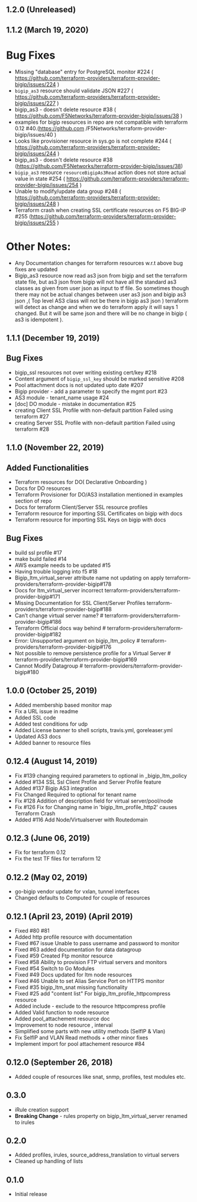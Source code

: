 ## 1.2.0 (Unreleased)
## 1.1.2 (March 19, 2020)

# Bug Fixes

- Missing "database" entry for PostgreSQL monitor #224 ( https://github.com/terraform-providers/terraform-provider-bigip/issues/224 )
- `bigip_as3` resource should validate JSON #227 ( https://github.com/terraform-providers/terraform-provider-bigip/issues/227 )
- bigip_as3 - doesn't delete resource #38 ( https://github.com/F5Networks/terraform-provider-bigip/issues/38 )
- examples for bigip resources in repo are not compatible with terraform 0.12 #40.(https://github.com                    /F5Networks/terraform-provider-bigip/issues/40 )
- Looks like provisioner resource in sys.go is not complete #244 ( https://github.com/terraform-providers/terraform-provider-bigip/issues/244 )
- bigip_as3 - doesn't delete resource #38 (https://github.com/F5Networks/terraform-provider-bigip/issues/38)
- `bigip_as3` resource `resourceBigipAs3Read` action does not store actual value in state #254  ( https://github.com/terraform-providers/terraform-provider-bigip/issues/254 )
- Unable to modify/update data group #248 ( https://github.com/terraform-providers/terraform-provider-bigip/issues/248 )
- Terraform crash when creating SSL certificate resources on F5 BIG-IP #255 (https://github.com/terraform-providers/terraform-provider-bigip/issues/255 )

# Other Notes:

- Any Documentation changes for terraform resources w.r.t above bug fixes are updated
- Bigip_as3 resource now read as3 json from bigip and set the terraform state file, but as3 json from bigip will not have all the standard as3 classes as given from user json as input to tf file. So sometimes though there may not be actual changes between user as3 json and bigip as3 json ,( Top level AS3 class will not be there in bigip as3 json ) terraform will detect as change and when we do terraform apply it will says 1 changed. But it will be same json and there will be no change in bigip ( as3 is idempotent ).


## 1.1.1 (December 19, 2019)
## Bug Fixes
- bigip_ssl resources not over writing existing cert/key #218
- Content argument of `bigip_ssl_key` should be marked sensitive #208
- Pool attachment docs is not updated upto date #207
- Bigip provider - add a parameter to specify the mgmt port #23
- AS3 module - tenant_name usage #24
- [doc] DO module - mistake in documentation #25
- creating Client SSL Profile with non-default partition Failed using terraform #27
- creating Server SSL Profile with non-default partition Failed using terraform #28

## 1.1.0 (November 22, 2019)

## Added Functionalities
- Terraform resources for DO( Declarative Onboarding )
- Docs for DO resources
- Terraform Provisioner for DO/AS3 installation mentioned in examples section of repo
- Docs for terraform Client/Server SSL resource profiles
- Terraform resource for importing SSL Certificates on bigip with docs
- Terraform resource for importing SSL Keys on bigip with docs

## Bug Fixes

- build ssl profile #17
- make build failed #14
- AWS example needs to be updated #15
- Having trouble logging into f5 #18
- Bigip_ltm_virtual_server attribute name not updating on apply terraform-providers/terraform-provider-bigip#178
- Docs for ltm_virtual_server incorrect terraform-providers/terraform-provider-bigip#171
- Missing Documentation for SSL Client/Server Profiles terraform-providers/terraform-provider-bigip#188
- Can’t change virtual server name? # terraform-providers/terraform-provider-bigip#186
- Terraform Official docs way behind # terraform-providers/terraform-provider-bigip#182
- Error: Unsupported argument on bigip_ltm_policy # terraform-providers/terraform-provider-bigip#176
- Not possible to remove persistence profile for a Virtual Server # terraform-providers/terraform-provider-bigip#169
- Cannot Modify Datagroup # terraform-providers/terraform-provider-bigip#180

## 1.0.0 (October 25, 2019)
- Added membership based monitor map
- Fix a URL issue in readme
- Added SSL code
- Added test conditions for udp
- Added License banner to shell scripts, travis.yml, goreleaser.yml
- Updated AS3 docs
- Added banner to resource files

## 0.12.4 (August 14, 2019)
- Fix #139 changing required parameters to optional in _bigip_ltm_policy
- Added #134 SSL Ssl Client Profile and Server Profile feature
- Added #137 Bigip AS3 integration
- Fix Changed Required to optional for tenant name
- Fix #128 Addition of description field for virtual server/pool/node
- Fix #126 Fix for Changing name in 'bigip_ltm_profile_http2' causes Terraform Crash
- Added #116 Add Node/Virtualserver with Routedomain

## 0.12.3 (June 06, 2019)
- Fix for terraform 0.12 
- Fix the test TF files for terraform 12
## 0.12.2 (May 02, 2019)
- go-bigip vendor update for vxlan, tunnel interfaces
- Changed defaults to Computed for couple of resources
## 0.12.1 (April 23, 2019) (April 2019)
- Fixed #80 #81
- Added http profile resource with documentation
- Fixed #67 issue Unable to pass username and password to monitor
- Fixed #63 added documentation for data datagroup
- Fixed #59 Created Ftp monitor resource
- Fixed #58 Ability to provision FTP virtual servers and monitors
- Fixed #54  Switch to Go Modules
- Fixed #49 Docs updated for ltm node resources
- Fixed #46 Unable to set Alias Service Port on HTTPS monitor
- Fixed #35 bigip_ltm_snat missing functionality
- Fixed #25 add "content list" For bigip_ltm_profile_httpcompress resource
- Added include - exclude to the resource httpcompress profile
- Added Valid function to node resource
- Added  pool_attachement resource doc
- Improvement to node resource , interval
- Simplified some parts with new utility methods (SelfIP & Vlan)
- Fix SelfIP and VLAN Read methods + other minor fixes
- Implement import for pool attachement resource #84

## 0.12.0 (September 26, 2018)
- Added couple of resources like snat, snmp, profiles, test modules etc.

## 0.3.0
- iRule creation support
- **Breaking Change** - rules property on bigip_ltm_virtual_server renamed to irules

## 0.2.0

- Added profiles, irules, source_address_translation to virtual servers
- Cleaned up handling of lists

## 0.1.0

- Initial release
